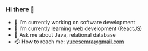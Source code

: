 ### Hi there 👋

<!--
**semrayuce/semrayuce** is a ✨ _special_ ✨ repository because its `README.md` (this file) appears on your GitHub profile.

Here are some ideas to get you started:

- 🔭 I’m currently working on ...
- 🌱 I’m currently learning ...
- 👯 I’m looking to collaborate on ...
- 🤔 I’m looking for help with ...
- 💬 Ask me about ...
- 📫 How to reach me: ...
- 😄 Pronouns: ...
- ⚡ Fun fact: ...
-->

- 🔭 I’m currently working on software development
- 🌱 I’m currently learning web development (ReactJS)
- 💬 Ask me about Java, relational database
- 📫 How to reach me: yucesemra@gmail.com

